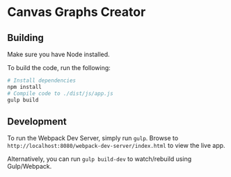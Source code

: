 # Canvas Graphs Creator

## Building

Make sure you have Node installed.

To build the code, run the following:
```bash
# Install dependencies
npm install
# Compile code to ./dist/js/app.js
gulp build
```

## Development

To run the Webpack Dev Server, simply run `gulp`. Browse to `http://localhost:8080/webpack-dev-server/index.html` to view the live app.

Alternatively, you can run `gulp build-dev` to watch/rebuild using Gulp/Webpack.

